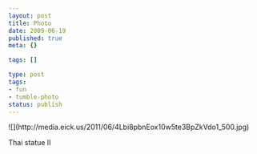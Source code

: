 ```yaml
---
layout: post
title: Photo
date: 2009-06-19
published: true
meta: {}

tags: []

type: post
tags:
- fun
- tumble-photo
status: publish
---
```

<div class="figure">            ![](http://media.eick.us/2011/06/4Lbi8pbnEox10w5te3BpZkVdo1_500.jpg)        </div>

Thai statue II

